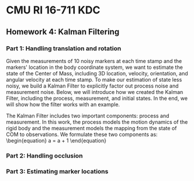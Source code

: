 # CMU RI 16-711 KDC 
## Homework 4: Kalman Filtering 

### Part 1: Handling translation and rotation
Given the measurements of 10 noisy markers at each time stamp and the markers' location in the body coordinate system, we want to estimate the state of the Center of Mass, including 3D location, velocity, orientation, and angular velocity at each time stamp. To make our estimation of state less noisy, we build a Kalman Filter to explicitly factor out process noise and measurement noise. Below, we will introduce how we created the Kalman Filter, including the process, measurement, and initial states. In the end, we will show how the filter works with an example. 

The Kalman Filter includes two important components: process and measurement. In this work, the process models the motion dynamics of the rigid body and the measurement models the mapping from the state of COM to observations. We formulate these two components as: 
\begin{equation}
a = a + 1
\end{equation}

### Part 2: Handling occlusion 

### Part 3: Estimating marker locations
